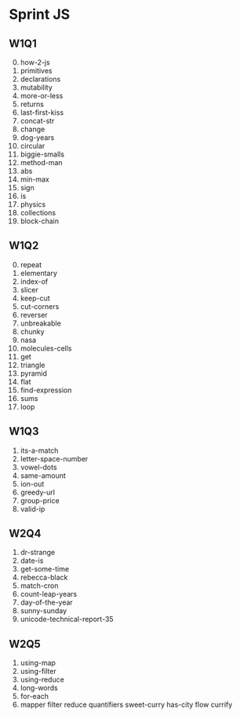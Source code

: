 # Sprint JS
## W1Q1
0. how-2-js
1. primitives
2. declarations
3. mutability
4. more-or-less
5. returns
6. last-first-kiss
7. concat-str
8. change
9. dog-years
10. circular
11. biggie-smalls
12. method-man
13. abs
14. min-max
15. sign
16. is
17. physics
18. collections
19. block-chain


## W1Q2
0. repeat
1. elementary
2. index-of
3. slicer
4. keep-cut
5. cut-corners
6. reverser
7. unbreakable
8. chunky
9. nasa
10. molecules-cells
11. get
12. triangle
13. pyramid
14. flat
15. find-expression
16. sums
17. loop

## W1Q3
1. its-a-match
2. letter-space-number
3. vowel-dots
4. same-amount
5. ion-out
6. greedy-url
7. group-price
8. valid-ip

## W2Q4
1. dr-strange
2. date-is
3. get-some-time
4. rebecca-black
5. match-cron
6. count-leap-years
7. day-of-the-year
8. sunny-sunday
9. unicode-technical-report-35

## W2Q5
1. using-map
2. using-filter
3. using-reduce
4. long-words
5. for-each
6. mapper
filter
reduce
quantifiers
sweet-curry
has-city
flow
currify

